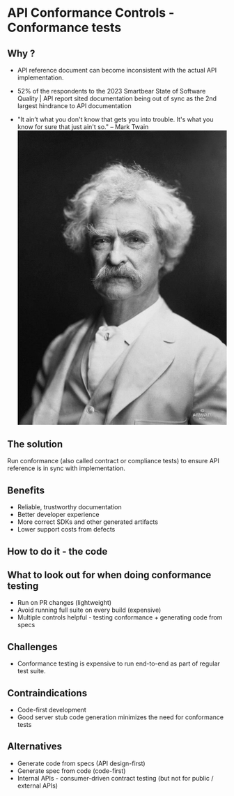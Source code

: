 # API Conformance Controls - Conformance tests


## Why ?

- API reference document can become inconsistent with the actual API implementation.

- 52% of the respondents to the 2023 Smartbear State of Software Quality | API report
  sited documentation being out of sync as the 2nd largest hindrance to API documentation

-  "It ain’t what you don't know that gets you into trouble. It's what you know for sure that just ain't so." – Mark Twain
![Mark Twain](mark-twain.png)


## The solution
Run conformance (also called contract or compliance tests) to ensure API reference is in sync with implementation.

## Benefits
- Reliable, trustworthy documentation 
- Better developer experience 
- More correct SDKs and other generated artifacts
- Lower support costs from defects

## How to do it - the code

## What to look out for when doing conformance testing
- Run on PR changes (lightweight)
- Avoid running full suite on every build (expensive)
- Multiple controls helpful - testing conformance + generating code from specs 

## Challenges
- Conformance testing is expensive to run end-to-end as part of regular test suite.

## Contraindications
- Code-first development
- Good server stub code generation minimizes the need for conformance tests

## Alternatives
- Generate code from specs (API design-first)
- Generate spec from code (code-first)
- Internal APIs - consumer-driven contract testing (but not for public / external APIs)
